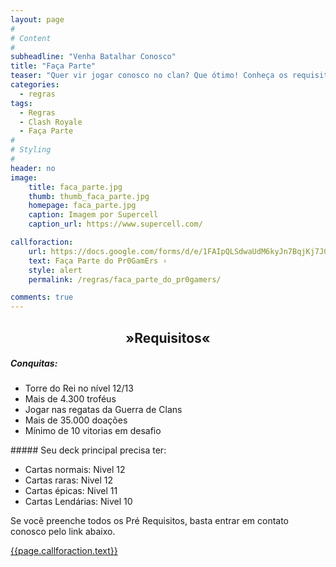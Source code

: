 ```yaml
---
layout: page
#
# Content
#
subheadline: "Venha Batalhar Conosco"
title: "Faça Parte"
teaser: "Quer vir jogar conosco no clan? Que ótimo! Conheça os requisitos e o que você precisa fazer."
categories:
  - regras
tags:
  - Regras
  - Clash Royale
  - Faça Parte
#
# Styling
#
header: no
image:
    title: faca_parte.jpg
    thumb: thumb_faca_parte.jpg
    homepage: faca_parte.jpg
    caption: Imagem por Supercell
    caption_url: https://www.supercell.com/

callforaction:
    url: https://docs.google.com/forms/d/e/1FAIpQLSdwaUdM6kyJn7BqjKj7JGmlGeXA_jmRmz4-gGg0UPNZ3GE2gg/viewform
    text: Faça Parte do Pr0GamErs ›
    style: alert
    permalink: /regras/faca_parte_do_pr0gamers/

comments: true    
---
```

<td style="vertical-align: middle;">
<h2 style="text-align: center;"> »Requisitos«</h2>
</td>
<ul></ul>

##### Conquitas:
<ul>
  <li>Torre do Rei no nível 12/13</li>
  <li>Mais de 4.300 troféus</li>
  <li>Jogar nas regatas da Guerra de Clans</li>
  <li>Mais de 35.000 doações</li>
  <li>Mínimo de 10 vitorias em desafio</li>
</ul>
##### Seu deck principal precisa ter:
<ul>
  <li>Cartas normais: Nivel 12</li>
  <li>Cartas raras: Nivel 12</li>
  <li>Cartas épicas: Nivel 11</li>
  <li>Cartas Lendárias: Nivel 10</li>
</ul>
<ul></ul>

Se você preenche todos os Pré Requisitos, basta entrar em contato conosco pelo link abaixo.

<div class="row t60 b60">
    <div class="small-12 text-center columns">
        <a class="button large radius {{ page.callforaction.style }}" href="{{page.callforaction.url}}" target="_blank">{{page.callforaction.text}}</a>
    </div><!-- /.small-12.columns -->
</div><!-- /.row -->
